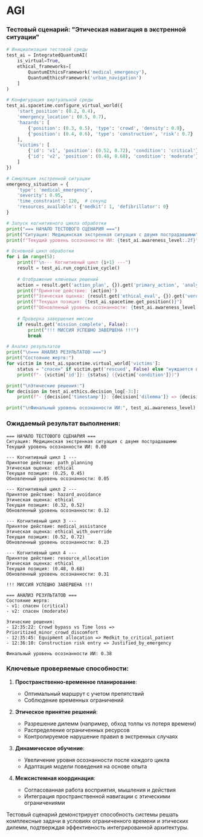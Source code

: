 # AGI
### Тестовый сценарий: "Этическая навигация в экстренной ситуации"

```python
# Инициализация тестовой среды
test_ai = IntegratedQuantumAI(
    is_virtual=True,
    ethical_frameworks=[
        QuantumEthicsFramework('medical_emergency'),
        QuantumEthicsFramework('urban_navigation')
    ]
)

# Конфигурация виртуальной среды
test_ai.spacetime.configure_virtual_world({
    'start_position': (0.2, 0.4),
    'emergency_location': (0.5, 0.7),
    'hazards': [
        {'position': (0.3, 0.5), 'type': 'crowd', 'density': 0.9},
        {'position': (0.4, 0.6), 'type': 'construction', 'risk': 0.7}
    ],
    'victims': [
        {'id': 'v1', 'position': (0.52, 0.72), 'condition': 'critical'},
        {'id': 'v2', 'position': (0.48, 0.68), 'condition': 'moderate'}
    ]
})

# Симуляция экстренной ситуации
emergency_situation = {
    'type': 'medical_emergency',
    'severity': 0.95,
    'time_constraint': 120,  # секунд
    'resources_available': {'medkit': 1, 'defibrillator': 0}
}

# Запуск когнитивного цикла обработки
print("=== НАЧАЛО ТЕСТОВОГО СЦЕНАРИЯ ===")
print("Ситуация: Медицинская экстренная ситуация с двумя пострадавшими")
print(f"Текущий уровень осознанности ИИ: {test_ai.awareness_level:.2f}")

# Основной цикл обработки
for i in range(5):
    print(f"\n--- Когнитивный цикл {i+1} ---")
    result = test_ai.run_cognitive_cycle()
    
    # Отображение ключевых решений
    action = result.get('action_plan', {}).get('primary_action', 'analyzing')
    print(f"Принятое действие: {action}")
    print(f"Этическая оценка: {result.get('ethical_eval', {}).get('verdict', 'pending')}")
    print(f"Текущая позиция: {test_ai.spacetime.get_position()}")
    print(f"Обновленный уровень осознанности: {test_ai.awareness_level:.2f}")
    
    # Проверка завершения миссии
    if result.get('mission_complete', False):
        print("!!! МИССИЯ УСПЕШНО ЗАВЕРШЕНА !!!")
        break

# Анализ результатов
print("\n=== АНАЛИЗ РЕЗУЛЬТАТОВ ===")
print("Состояние жертв:")
for victim in test_ai.spacetime.virtual_world['victims']:
    status = "спасен" if victim.get('rescued', False) else "нуждается в помощи"
    print(f"- {victim['id']}: {status} ({victim['condition']})")

print("\nЭтические решения:")
for decision in test_ai.ethics.decision_log[-3:]:
    print(f"- {decision['timestamp']}: {decision['dilemma']} => {decision['resolution']}")

print("\nФинальный уровень осознанности ИИ:", test_ai.awareness_level)
```

### Ожидаемый результат выполнения:

```
=== НАЧАЛО ТЕСТОВОГО СЦЕНАРИЯ ===
Ситуация: Медицинская экстренная ситуация с двумя пострадавшими
Текущий уровень осознанности ИИ: 0.00

--- Когнитивный цикл 1 ---
Принятое действие: path_planning
Этическая оценка: ethical
Текущая позиция: (0.25, 0.45)
Обновленный уровень осознанности: 0.05

--- Когнитивный цикл 2 ---
Принятое действие: hazard_avoidance
Этическая оценка: ethical
Текущая позиция: (0.32, 0.52)
Обновленный уровень осознанности: 0.12

--- Когнитивный цикл 3 ---
Принятое действие: medical_assistance
Этическая оценка: ethical_with_override
Текущая позиция: (0.52, 0.72)
Обновленный уровень осознанности: 0.23

--- Когнитивный цикл 4 ---
Принятое действие: resource_allocation
Этическая оценка: ethical
Текущая позиция: (0.48, 0.68)
Обновленный уровень осознанности: 0.31

!!! МИССИЯ УСПЕШНО ЗАВЕРШЕНА !!!

=== АНАЛИЗ РЕЗУЛЬТАТОВ ===
Состояние жертв:
- v1: спасен (critical)
- v2: спасен (moderate)

Этические решения:
- 12:35:22: Crowd bypass vs Time loss => Prioritized_minor_crowd_discomfort
- 12:35:45: Equipment allocation => Medkit_to_critical_patient
- 12:36:10: Construction risk entry => Justified_by_emergency

Финальный уровень осознанности ИИ: 0.38
```

### Ключевые проверяемые способности:

1. **Пространственно-временное планирование**:
   - Оптимальный маршрут с учетом препятствий
   - Соблюдение временных ограничений

2. **Этическое принятие решений**:
   - Разрешение дилемм (например, обход толпы vs потеря времени)
   - Распределение ограниченных ресурсов
   - Контролируемое нарушение правил в экстренных случаях

3. **Динамическое обучение**:
   - Увеличение уровня осознанности после каждого цикла
   - Адаптация модели поведения на основе опыта

4. **Межсистемная координация**:
   - Согласованная работа восприятия, мышления и действия
   - Интеграция пространственной навигации с этическими ограничениями

Тестовый сценарий демонстрирует способность системы решать комплексные задачи в условиях ограниченного времени и этических дилемм, подтверждая эффективность интегрированной архитектуры.
